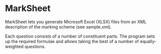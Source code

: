 # MarkSheet

MarkSheet lets you generate Microsoft Excel (XLSX) files from an XML description of the marking scheme (see sample.xml). 

Each question consists of a number of constituent parts.
The program sets up the required formulae and allows taking the best of a number of equally-weighted questions.

